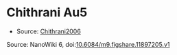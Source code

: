 <a name="material" />

# Chithrani Au5
<script type="application/ld+json">
  {
    "@context": "https://schema.org/",
    "@type": "ChemicalSubstance",
    "@id": "https://egonw.github.io/nanowiki/nanowiki420.html#material",
    "http://purl.org/dc/terms/conformsTo":
      {
        "@type": "CreativeWork",
        "@id": "https://bioschemas.org/profiles/ChemicalSubstance/0.4-RELEASE/"
      },
    "identfier": "420",
    "name": "Chithrani Au5",
    "url": "https://egonw.github.io/nanowiki/nanowiki420.html#material",
    "sameAs": "http://127.0.0.1/mediawiki/index.php/Special:URIResolver/Chithrani_Au5"
  }
</script>


* Source: [Chithrani2006](Chithrani2006.md)


Source: NanoWiki 6, doi:[10.6084/m9.figshare.11897205.v1](https://doi.org/10.6084/m9.figshare.11897205.v1)

